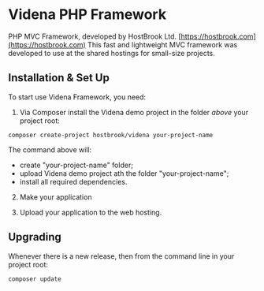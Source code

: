 # Videna PHP Framework

PHP MVC Framework, developed by HostBrook Ltd. [https://hostbrook.com](https://hostbrook.com)
This fast and lightweight MVC framework was developed to use at the shared hostings for small-size projects.

## Installation & Set Up

To start use Videna Framework, you need:

1. Via Composer install the Videna demo project in the folder _above_ your project root:
```shell
composer create-project hostbrook/videna your-project-name
```
The command above will:
- create "your-project-name" folder;
- upload Videna demo project ath the folder "your-project-name";
- install all required dependencies.

2. Make your application

3. Upload your application to the web hosting.

## Upgrading

Whenever there is a new release, then from the command line in your project root:

```shell
composer update
```
